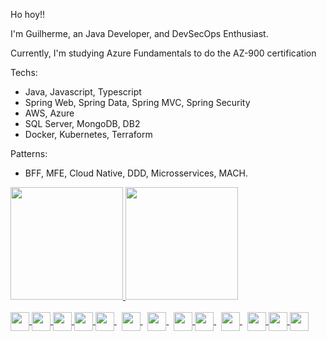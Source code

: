 <div>
   <p>Ho hoy!!</p>
   <p>I'm Guilherme, an Java Developer, and DevSecOps Enthusiast.<p/>
      <p>Currently, I'm studying Azure Fundamentals to do the AZ-900 certification</p>
      <p>Techs: </p>
      <ul>
         <li>Java, Javascript, Typescript</li>
         <li>Spring Web, Spring Data, Spring MVC, Spring Security</li>
         <li>AWS, Azure</li>
         <li>SQL Server, MongoDB, DB2</li>
         <li>Docker, Kubernetes, Terraform</li>
      </ul>
      <p>Patterns: <p/>
      <ul>
         <li>BFF, MFE, Cloud Native, DDD, Microsservices, MACH.</li>
      </ul>
<div/>

<div>
   <a href="https://github.com/GuilhermeProcopio">
     <img height="180em" src="https://github-readme-stats.vercel.app/api?username=GuilhermeProcopio&count_private=true&show_icons=true&theme=dark" />
     <img height="180em"  src="https://github-readme-stats.vercel.app/api/top-langs/?username=GuilhermeProcopio&layout=compact&theme=dark" />
   </a>  
<div/>
  
<br>
   
    

 <div>
    <a href="https://git-scm.com/">
     <img src="https://cdn.jsdelivr.net/gh/devicons/devicon/icons/linux/linux-original.svg"  width="30" height="30" align="center" />
    <a/>
    <a href="https://git-scm.com/">
      <img src="https://cdn.jsdelivr.net/gh/devicons/devicon/icons/git/git-original.svg"  width="30" height="30" align="center" />
    <a/>
    <a href="https://www.mysql.com/">
      <img src="https://cdn.jsdelivr.net/gh/devicons/devicon/icons/mysql/mysql-original-wordmark.svg"  width="30" height="30" align="center" />
   <a/>
   <a href="https://spring.io/" >
      <img src="https://cdn.jsdelivr.net/gh/devicons/devicon/icons/spring/spring-original.svg" width="30" height="30" align="center"  />
   <a/>
   <a href="https://www.oracle.com/java/technologies/downloads/">
      <img src="https://cdn.jsdelivr.net/gh/devicons/devicon/icons/java/java-original.svg" width="30" height="30" align="center">
   <a/>
      &nbsp
   <a href="https://developer.mozilla.org/pt-BR/docs/Web/JavaScript">
      <img src="https://cdn.jsdelivr.net/gh/devicons/devicon/icons/javascript/javascript-original.svg" width="30" height="30" align="center">
   <a/>
      &nbsp
   <a href="https://www.python.org/">
       <img src="https://cdn.jsdelivr.net/gh/devicons/devicon/icons/python/python-original.svg" width="30" height="30" align="center">
   <a/>
      &nbsp
   <a href="https://www.salesforce.com/br/?ir=1">
            <img src="https://cdn.jsdelivr.net/gh/devicons/devicon/icons/salesforce/salesforce-original.svg" width="30" height="30" align="center"/>
    <a/>
  <a href="https://www.terraform.io/">
            <img src="https://cdn.jsdelivr.net/gh/devicons/devicon/icons/terraform/terraform-original.svg" width="30" height="30" align="center"/>
   <a/>
   &nbsp
    <a href="https://www.docker.com/">
            <img src="https://cdn.jsdelivr.net/gh/devicons/devicon/icons/docker/docker-original.svg" width="30" height="30" align="center"/>
    <a/>
     &nbsp
  <a href="https://kubernetes.io/">
    <img src="https://cdn.jsdelivr.net/gh/devicons/devicon/icons/kubernetes/kubernetes-plain.svg" width="30" height="30" align="center"/>
    <a/>
  <a href="https://nodejs.org/en/">
    <img src="https://cdn.jsdelivr.net/gh/devicons/devicon/icons/nodejs/nodejs-original-wordmark.svg" width="30" height="30" align="center"/>
    <a/>
  <a href="https://azure.microsoft.com/pt-br/">
    <img src="https://cdn.jsdelivr.net/gh/devicons/devicon/icons/azure/azure-original.svg" width="30" height="30" align="center"/>
        <a/>
</div>
